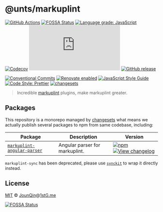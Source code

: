 # @unts/markuplint

[![GitHub Actions](https://github.com/un-ts/markuplint/workflows/CI/badge.svg)](https://github.com/un-ts/markuplint/actions/workflows/ci.yml)
[![FOSSA Status](https://app.fossa.com/api/projects/git%2Bgithub.com%2Fun-ts%2Fmarkuplint.svg?type=shield)](https://app.fossa.com/projects/git%2Bgithub.com%2Fun-ts%2Fmarkuplint?ref=badge_shield)
[![Language grade: JavaScript](https://img.shields.io/lgtm/grade/javascript/g/un-ts/markuplint.svg?logo=lgtm&logoWidth=18)](https://lgtm.com/projects/g/un-ts/markuplint/context:javascript)
[![Codecov](https://img.shields.io/codecov/c/gh/un-ts/markuplint)](https://codecov.io/gh/un-ts/markuplint)
[![type-coverage](https://img.shields.io/badge/dynamic/json.svg?label=type-coverage&prefix=%E2%89%A5&suffix=%&query=$.typeCoverage.atLeast&uri=https%3A%2F%2Fraw.githubusercontent.com%2Fun-ts%2Feslint%2Fmain%2Fpackage.json)](https://github.com/plantain-00/type-coverage)
[![GitHub release](https://img.shields.io/github/release/un-ts/markuplint)](https://github.com/un-ts/markuplint/releases)

[![Conventional Commits](https://img.shields.io/badge/conventional%20commits-1.0.0-yellow.svg)](https://conventionalcommits.org)
[![Renovate enabled](https://img.shields.io/badge/renovate-enabled-brightgreen.svg)](https://renovatebot.com)
[![JavaScript Style Guide](https://img.shields.io/badge/code_style-standard-brightgreen.svg)](https://standardjs.com)
[![Code Style: Prettier](https://img.shields.io/badge/code_style-prettier-ff69b4.svg)](https://github.com/prettier/prettier)
[![changesets](https://img.shields.io/badge/maintained%20with-changesets-176de3.svg)](https://github.com/atlassian/changesets)

> Incredible [markuplint][] plugins, make markuplint greater.

## Packages

This repository is a monorepo managed by [changesets][] what means we actually publish several packages to npm from same codebase, including:

| Package                                                 | Description                    | Version                                                                                                                                                                                                                                                         |
| ------------------------------------------------------- | ------------------------------ | --------------------------------------------------------------------------------------------------------------------------------------------------------------------------------------------------------------------------------------------------------------- |
| [`markuplint-angular-parser`](/packages/angular-parser) | Angular parser for markuplint. | [![npm](https://img.shields.io/npm/v/markuplint-angular-parser.svg)](https://www.npmjs.com/package/markuplint-angular-parser) [![View changelog](https://img.shields.io/badge/changelog-explore-brightgreen)](https://changelogs.xyz/markuplint-angular-parser) |

`markuplint-sync` has been deprecated, please use [`synckit`][] to wrap it directly instead.

## License

[MIT][] © [JounQin][]@[1stG.me][]

[![FOSSA Status](https://app.fossa.com/api/projects/git%2Bgithub.com%2Fun-ts%2Fmarkuplint.svg?type=large)](https://app.fossa.com/projects/git%2Bgithub.com%2Fun-ts%2Fmarkuplint?ref=badge_large)

[1stg.me]: https://www.1stg.me
[changesets]: https://GitHub.com/atlassian/changesets
[jounqin]: https://GitHub.com/JounQin
[markuplint]: https://GitHub.com/markuplint/markuplint
[mit]: http://opensource.org/licenses/MIT
[`synckit`]: https://github.com/un-ts/synckit

